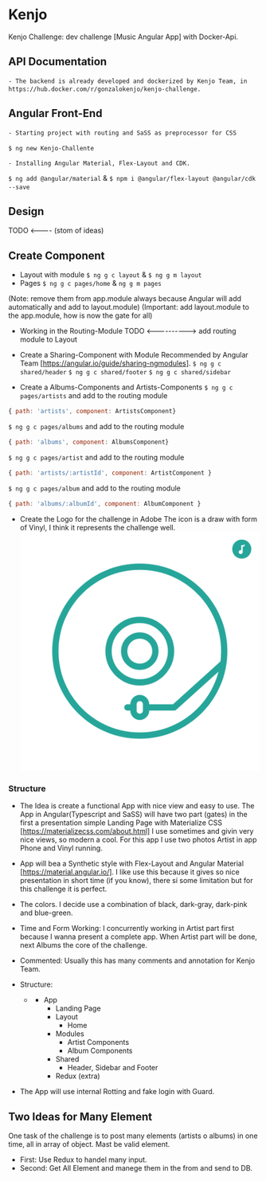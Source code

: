 # Kenjo

Kenjo Challenge: dev challenge [Music Angular App] with Docker-Api.

## API Documentation

    - The backend is already developed and dockerized by Kenjo Team, in https://hub.docker.com/r/gonzalokenjo/kenjo-challenge.

## Angular Front-End

    - Starting project with routing and SaSS as preprocessor for CSS

`$ ng new Kenjo-Challente`

    - Installing Angular Material, Flex-Layout and CDK.

`$ ng add @angular/material` & `$ npm i @angular/flex-layout @angular/cdk --save`

## Design

TODO <---- (stom of ideas)

## Create Component

- Layout with module
  `$ ng g c layout` & `$ ng g m layout`
- Pages
  `$ ng g c pages/home` & `ng g m pages`

(Note: remove them from app.module always because Angular will add automatically and add to layout.module)
(Important: add layout.module to the app.module, how is now the gate for all)

- Working in the Routing-Module
  TODO <----------> add routing module to Layout

- Create a Sharing-Component with Module
  Recommended by Angular Team [https://angular.io/guide/sharing-ngmodules].
  `$ ng g c shared/header`
  `$ ng g c shared/footer`
  `$ ng g c shared/sidebar`

- Create a Albums-Components and Artists-Components
  `$ ng g c pages/artists` and add to the routing module

```javascript
{ path: 'artists', component: ArtistsComponent}
```

`$ ng g c pages/albums` and add to the routing module

```javascript
{ path: 'albums', component: AlbumsComponent}
```

`$ ng g c pages/artist` and add to the routing module

```javascript
{ path: 'artists/:artistId', component: ArtistComponent }
```

`$ ng g c pages/album` and add to the routing module

```javascript
{ path: 'albums/:albumId', component: AlbumComponent }
```

- Create the Logo for the challenge in Adobe
  The icon is a draw with form of Vinyl, I think it represents the challenge well. ![image](./Kenjo/src/assets/logo/logo.png)

### Structure

- The Idea is create a functional App with nice view and easy to use. The App in Angular(Typescript and SaSS) will have two part (gates) in the first a presentation simple Landing Page with Materialize CSS [https://materializecss.com/about.html] I use sometimes and givin very nice views, so modern a cool. For this app I use two photos Artist in app Phone and Vinyl running.

- App will bea a Synthetic style with Flex-Layout and Angular Material [https://material.angular.io/]. I like use this because it gives so nice presentation in short time (if you know), there si some limitation but for this challenge it is perfect.

- The colors. I decide use a combination of black, dark-gray, dark-pink and blue-green.

- Time and Form Working: I concurrently working in Artist part first because I wanna present a complete app. When Artist part will be done, next Albums the core of the challenge.

- Commented: Usually this has many comments and annotation for Kenjo Team.

- Structure:
  - - App
      - Landing Page
      - Layout
        - Home
      - Modules
        - Artist Components
        - Album Components
      - Shared
        - Header, Sidebar and Footer
      - Redux (extra)
- The App will use internal Rotting and fake login with Guard.

## Two Ideas for Many Element

One task of the challenge is to post many elements (artists o albums) in one time, all in array of object. Mast be valid element.

- First: Use Redux to handel many input.
- Second: Get All Element and manege them in the from and send to DB.
